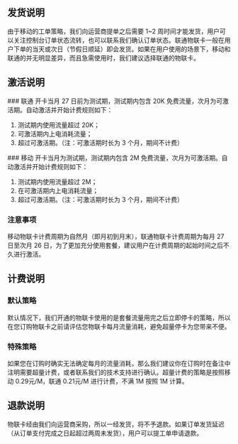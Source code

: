 ## 发货说明
由于移动的工单策略，我们向运营商提单之后需要 1~2 周时间才能发货，用户可以关注控制台订单状态流转，也可以联系我们确认订单状态。联通物联卡一般在用户下单的当天或次日（节假日顺延）即会发货。如果在用户使用的场景下，移动和联通的并无明显差异，而且急需使用时，我们建议选择联通的物联卡。

## 激活说明

### 联通
开卡当月 27 日前为测试期，测试期内包含 20K 免费流量，次月为可激活期。自动激活并开始计费规则如下：
1. 测试期内使用流量超过 20K；
2. 可激活期内上电消耗流量；
3. 超过可激活期。（注：可激活期时长为 3 个月，期间不计费）

### 移动
开卡当月为测试期，测试期内包含 2M 免费流量，次月为可激活期。自动激活并开始计费规则如下：
1. 测试期内使用流量超过 2M；
2. 在可激活期内上电消耗流量；
3. 超过可激活期。（注：可激活期时长为 3 个月，期间不计费）

### 注意事项
移动物联卡计费周期为自然月（即月初到月末），联通物联卡计费周期为每月 27 日至次月 26 日，为了更加充分使用套餐，建议用户在计费周期的起始时间之后不久进行激活。

## 计费说明
### 默认策略
默认情况下，我们开通的物联卡使用的是套餐流量用完之后立即停卡的策略，所以在您订购物联卡之前请评估您物联卡每月流量消耗，避免超量停卡为您带来不便。

### 特殊策略
如果您在订购时确实无法确定每月的流量消耗，那么我们建议你在订购时在备注中注明需要超量计费，或者联系我们的技术支持进行确认。超量计费的策略是按照移动 0.29元/M，联通 0.21元/M 进行计费，不满 1M 按照 1M 计算。

## 退款说明
物联卡经由我们向运营商采购，所以一经发货，将不予退款。如果订单发货延迟（从订单支付完成之日起超过两周未发货），用户可以提工单申请退款。



